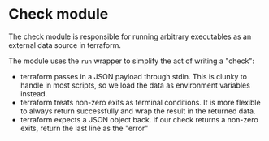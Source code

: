 # Check module

The check module is responsible for running arbitrary executables as an external data source in terraform.

The module uses the `run` wrapper to simplify the act of writing a "check":
- terraform passes in a JSON payload through stdin. This is clunky to handle in most scripts, so we load the data as environment variables instead.
- terraform treats non-zero exits as terminal conditions. It is more flexible to always return successfully and wrap the result in the returned data.
- terraform expects a JSON object back. If our check returns a non-zero exits, return the last line as the "error"

